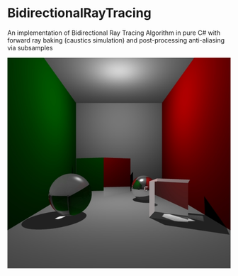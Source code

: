 # BidirectionalRayTracing
An implementation of Bidirectional Ray Tracing Algorithm in pure C# with forward ray baking (caustics simulation) and post-processing anti-aliasing via subsamples

![alt text](https://github.com/stas1f1/BidirectionalRayTracing/blob/master/4LIGHT-IP.jpg)
